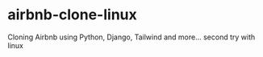 # airbnb-clone-linux
Cloning Airbnb using Python, Django, Tailwind and more... second try with linux
